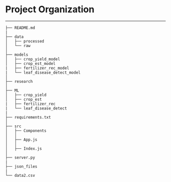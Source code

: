 # Project Organization
------------

    ├── README.md        
    |          
    ├── data
    │   ├── processed      
    │   └── raw            
    │
    ├── models   
    │   ├── crop_yield_model      
    │   ├── crop_est_model
    |   ├── fertilizer_rec_model
    |   └── leaf_disease_detect_model
    │
    ├── research          
    │
    ├── ML           
    │   ├── crop_yield        
    │   ├── crop_est
    |   ├── fertilizer_rec
    |   └── leaf_disease_detect
    |
    ├── requirements.txt   
    │
    ├── src                
    │   ├── Components                
    │   │
    │   ├── App.js           
    │   │    
    │   ├── Index.js       
    │
    ├── server.py
    |
    ├── json_files
    |
    └── data2.csv
